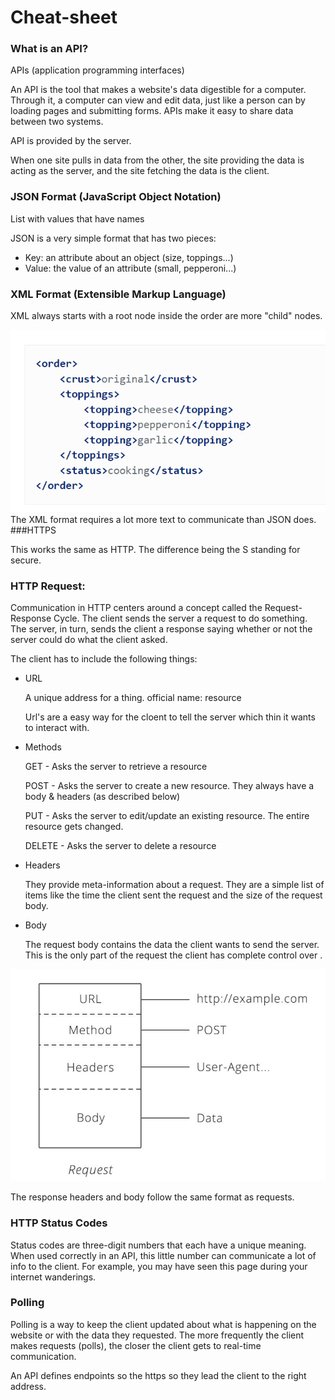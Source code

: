 # Cheat-sheet ##


### What is an API?
APIs (application programming interfaces)

An API is the tool that makes a website's data digestible for a computer. Through it, a computer can view and edit data, just like a person can by loading pages and submitting forms. APIs make it easy to share data between two systems.

API is provided by the server.

When one site pulls in data from the other, the site providing the data is acting as the server, and the site fetching the data is the client.

### JSON Format (JavaScript Object Notation)

List with values that have names

JSON is a very simple format that has two pieces:
* Key: an attribute about an object (size, toppings...)
* Value: the value of an attribute (small, pepperoni...)

### XML Format (Extensible Markup Language)

XML always starts with a root node inside the order are more "child" nodes. 

![](networkpictures/node.PNG)
The XML format requires a lot more text to communicate than JSON does.
###HTTPS

This works the same as HTTP. The difference being the S standing for secure.
### HTTP Request:
Communication in HTTP centers around a concept called the Request-Response Cycle. The client sends the server a request to do something. The server, in turn, sends the client a response saying whether or not the server could do what the client asked.

The client has to include the following things:
  * URL

    A unique address for a thing. official name: resource

    Url's are a easy way for the cloent to tell the server which thin it wants to interact with.
  * Methods

    GET - Asks the server to retrieve a resource

    POST - Asks the server to create a new resource. They always have a body & headers (as described below)

    PUT - Asks the server to edit/update an existing resource. The entire resource gets changed.
    
    DELETE - Asks the server to delete a resource

  * Headers

    They provide meta-information about a request. They are a simple list of items like the time the client sent the request and the size of the request body.
  * Body

    The request body contains the data the client wants to send the server. This is the only part of the request the client has complete control over .

![](networkpictures/http.PNG)

The response headers and body follow the same format as requests.
### HTTP Status Codes

Status codes are three-digit numbers that each have a unique meaning. When used correctly in an API, this little number can communicate a lot of info to the client. For example, you may have seen this page during your internet wanderings.
### Polling
Polling is a way to keep the client updated about what is happening on the website or with the data they requested.
The more frequently the client makes requests (polls), the closer the client gets to real-time communication.

An API defines endpoints so the https so they lead the client to the right address.
